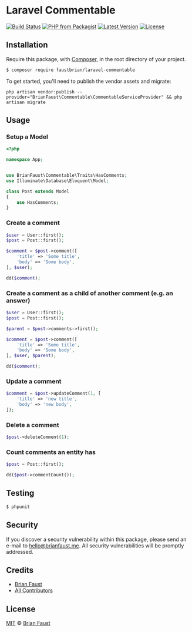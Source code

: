 # Laravel Commentable

[![Build Status](https://img.shields.io/travis/faustbrian/Laravel-Commentable/master.svg?style=flat-square)](https://travis-ci.org/faustbrian/Laravel-Commentable)
[![PHP from Packagist](https://img.shields.io/packagist/php-v/faustbrian/laravel-commentable.svg?style=flat-square)]()
[![Latest Version](https://img.shields.io/github/release/faustbrian/Laravel-Commentable.svg?style=flat-square)](https://github.com/faustbrian/Laravel-Commentable/releases)
[![License](https://img.shields.io/packagist/l/faustbrian/Laravel-Commentable.svg?style=flat-square)](https://packagist.org/packages/faustbrian/Laravel-Commentable)

## Installation

Require this package, with [Composer](https://getcomposer.org/), in the root directory of your project.

``` bash
$ composer require faustbrian/laravel-commentable
```

To get started, you'll need to publish the vendor assets and migrate:

```
php artisan vendor:publish --provider="BrianFaust\Commentable\CommentableServiceProvider" && php artisan migrate
```

## Usage


### Setup a Model
``` php
<?php

namespace App;


use BrianFaust\Commentable\Traits\HasComments;
use Illuminate\Database\Eloquent\Model;

class Post extends Model
{
    use HasComments;
}
```

### Create a comment
``` php
$user = User::first();
$post = Post::first();

$comment = $post->comment([
    'title' => 'Some title',
    'body' => 'Some body',
], $user);

dd($comment);
```

### Create a comment as a child of another comment (e.g. an answer)
``` php
$user = User::first();
$post = Post::first();

$parent = $post->comments->first();

$comment = $post->comment([
    'title' => 'Some title',
    'body' => 'Some body',
], $user, $parent);

dd($comment);
```

### Update a comment
``` php
$comment = $post->updateComment(1, [
    'title' => 'new title',
    'body' => 'new body',
]);
```

### Delete a comment
``` php
$post->deleteComment(1);
```

### Count comments an entity has
``` php
$post = Post::first();

dd($post->commentCount());
```

## Testing

``` bash
$ phpunit
```

## Security

If you discover a security vulnerability within this package, please send an e-mail to hello@brianfaust.me. All security vulnerabilities will be promptly addressed.

## Credits

- [Brian Faust](https://github.com/faustbrian)
- [All Contributors](../../contributors)

## License

[MIT](LICENSE) © [Brian Faust](https://brianfaust.me)
